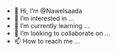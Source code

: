 - 👋 Hi, I’m @Nawelsaada
- 👀 I’m interested in ...
- 🌱 I’m currently learning ...
- 💞️ I’m looking to collaborate on ...
- 📫 How to reach me ...

<!---
Nawelsaada/Nawelsaada is a ✨ special ✨ repository because its `README.md` (this file) appears on your GitHub profile.
You can click the Preview link to take a look at your changes.
--->
